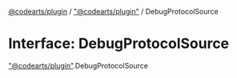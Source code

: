 [@codearts/plugin](../README.md) / ["@codearts/plugin"](../modules/_codearts_plugin_.md) / DebugProtocolSource

# Interface: DebugProtocolSource

["@codearts/plugin"](../modules/_codearts_plugin_.md).DebugProtocolSource
